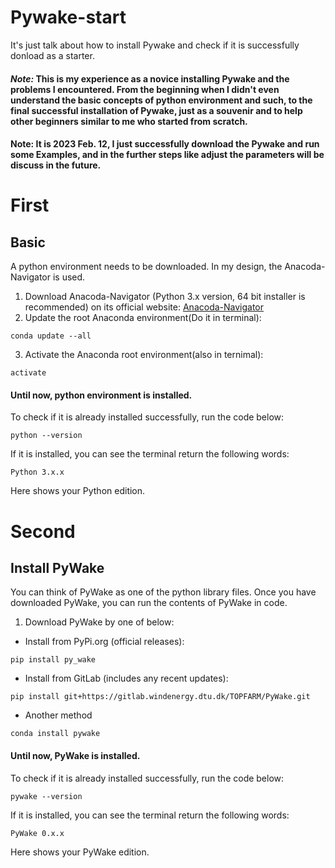 # Pywake-start 
It's just talk about how to install Pywake and check if it is successfully donload as a starter.

#### *Note:* This is my experience as a novice installing Pywake and the problems I encountered. From the beginning when I didn't even understand the basic concepts of python environment and such, to the final successful installation of Pywake, just as a souvenir and to help other beginners similar to me who started from scratch. 

#### Note: It is 2023 Feb. 12, I just successfully download the Pywake and run some Examples, and in the further steps like adjust the parameters will be discuss in the future.

# First

## Basic 

A python environment needs to be downloaded. In my design, the Anacoda-Navigator is used.

1. Download Anacoda-Navigator (Python 3.x version, 64 bit installer is recommended) on its official website: [Anacoda-Navigator](https://www.anaconda.com/products/distribution)
2. Update the root Anaconda environment(Do it in terminal):
```
conda update --all
```
3. Activate the Anaconda root environment(also in ternimal):
```
activate
```

#### Until now, python environment is installed.

To check if it is already installed successfully, run the code below:
```
python --version
```

If it is installed, you can see the terminal return the following words:
```
Python 3.x.x
```
Here shows your Python edition.

# Second

## Install PyWake

You can think of PyWake as one of the python library files. Once you have downloaded PyWake, you can run the contents of PyWake in code.

1. Download PyWake by one of below:

+ Install from PyPi.org (official releases):
```
pip install py_wake
```

+ Install from GitLab (includes any recent updates):
```
pip install git+https://gitlab.windenergy.dtu.dk/TOPFARM/PyWake.git
```

+ Another method
```
conda install pywake
```

#### Until now, PyWake is installed.

To check if it is already installed successfully, run the code below:
```
pywake --version
```

If it is installed, you can see the terminal return the following words:
```
PyWake 0.x.x
```
Here shows your PyWake edition.



